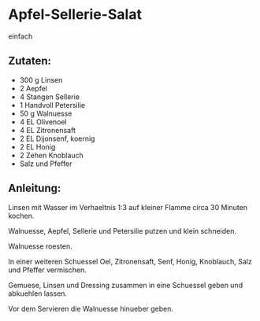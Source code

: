 Apfel-Sellerie-Salat
===
einfach

Zutaten:
---
- 300 g Linsen
- 2  Aepfel
- 4 Stangen Sellerie
- 1 Handvoll Petersilie
- 50 g Walnuesse
- 4 EL Olivenoel
- 4 EL Zitronensaft
- 2 EL Dijonsenf, koernig
- 2 EL Honig
- 2 Zehen Knoblauch
-   Salz und Pfeffer

Anleitung:
---
Linsen mit Wasser im Verhaeltnis 1:3 auf kleiner Flamme circa 30 Minuten kochen.

Walnuesse, Aepfel, Sellerie und Petersilie putzen und klein schneiden.

Walnuesse roesten.

In einer weiteren Schuessel Oel, Zitronensaft, Senf, Honig, Knoblauch, Salz und Pfeffer vermischen.

Gemuese, Linsen und Dressing zusammen in eine Schuessel geben und abkuehlen lassen.

Vor dem Servieren die Walnuesse hinueber geben.